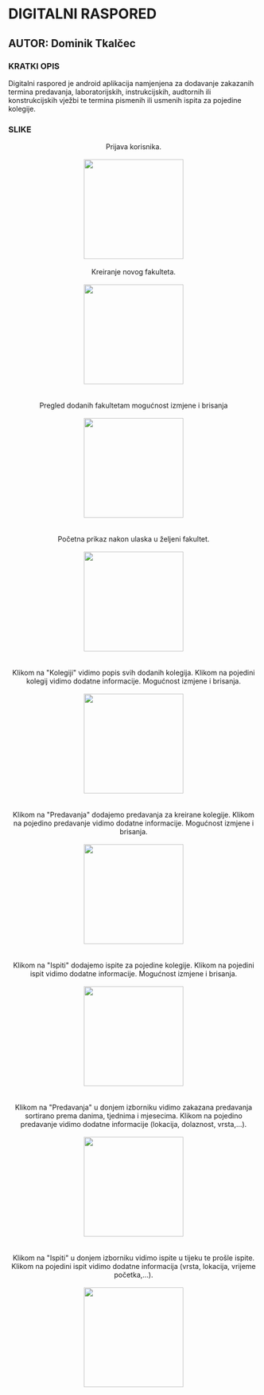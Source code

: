 # DIGITALNI RASPORED

## AUTOR: Dominik Tkalčec

### KRATKI OPIS
Digitalni raspored je android aplikacija namjenjena za dodavanje zakazanih termina predavanja, laboratorijskih, instrukcijskih, audtornih ili konstrukcijskih vježbi te termina pismenih ili usmenih ispita za pojedine kolegije.

### SLIKE
<div align="center">Prijava korisnika.</div><br>
<div align="center"><img src="screenshots/screenshot10.jpg" width="200"></div>
<br></div>
<div align="center">Kreiranje novog fakulteta.</div><br>
<div align="center"><img src="screenshots/screenshot9.jpg" width="200"></div>
<br><br>
<div align="center">Pregled dodanih fakultetam mogućnost izmjene i brisanja</div><br>
<div align="center"><img src="screenshots/screenshot5.jpg" width="200"></div>
<br><br>
<div align="center">Početna prikaz nakon ulaska u željeni fakultet.</div><br>
<div align="center"><img src="screenshots/screenshot8.jpg" width="200"></div>
<br><br>
<div align="center">Klikom na "Kolegiji" vidimo popis svih dodanih kolegija. Klikom na pojedini kolegij vidimo dodatne informacije. Mogućnost izmjene i brisanja.</div><br>
<div align="center"><img src="screenshots/screenshot7.jpg" width="200"></div>
<br><br>
<div align="center">Klikom na "Predavanja" dodajemo predavanja za kreirane kolegije. Klikom na pojedino predavanje vidimo dodatne informacije. Mogućnost izmjene i brisanja.</div><br>
<div align="center"><img src="screenshots/screenshot2.jpg" width="200"></div>
<br><br>
<div align="center">Klikom na "Ispiti" dodajemo ispite za pojedine kolegije. Klikom na pojedini ispit vidimo dodatne informacije. Mogućnost izmjene i brisanja.</div><br>
<div align="center"><img src="screenshots/screenshot1.jpg" width="200"></div>
<br><br>
<div align="center">Klikom na "Predavanja" u donjem izborniku vidimo zakazana predavanja sortirano prema danima, tjednima i mjesecima. Klikom na pojedino predavanje vidimo dodatne informacije (lokacija, dolaznost, vrsta,...).</div><br>
<div align="center"><img src="screenshots/screenshot2.jpg" width="200"></div>
<br><br>
<div align="center">Klikom na "Ispiti" u donjem izborniku vidimo ispite u tijeku te prošle ispite. Klikom na pojedini ispit vidimo dodatne informacija (vrsta, lokacija, vrijeme početka,...).</div><br>
<div align="center"><img src="screenshots/screenshot3.jpg" width="200"></div>

